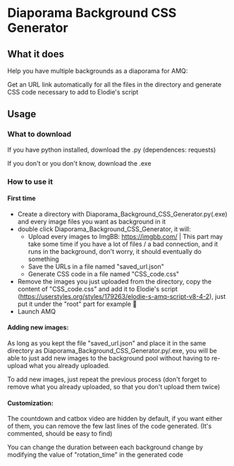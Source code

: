 # Diaporama Background CSS Generator

## What it does
Help you have multiple backgrounds as a diaporama for AMQ:

Get an URL link automatically for all the files in the directory and generate CSS code necessary to add to Elodie's script

## Usage
### What to download
If you have python installed, download the .py (dependences: requests)

If you don't or you don't know, download the .exe

### How to use it
#### First time
- Create a directory with Diaporama_Background_CSS_Generator.py(.exe) and every image files you want as background in it
- double click Diaporama_Background_CSS_Generator, it will:
	- Upload every images to ImgBB: https://imgbb.com/ | This part may take some time if you have a lot of files / a bad connection, and it runs in the background, don't worry, it should eventually do something
	- Save the URLs in a file named "saved_url.json"
	- Generate CSS code in a file named "CSS_code.css"
- Remove the images you just uploaded from the directory, copy the content of "CSS_code.css" and add it to Elodie's script (https://userstyles.org/styles/179263/elodie-s-amq-script-v8-4-2), just put it under the "root" part for example :shrug:
- Launch AMQ

#### Adding new images:
As long as you kept the file "saved_url.json" and place it in the same directory as Diaporama_Background_CSS_Generator.py/.exe, you will be able to just add new images to the background pool without having to re-upload what you already uploaded.

To add new images, just repeat the previous process (don't forget to remove what you already uploaded, so that you don't upload them twice)

#### Customization:
The countdown and catbox video are hidden by default, if you want either of them, you can remove the few last lines of the code generated. (It's commented, should be easy to find)

You can change the duration between each background change by modifying the value of "rotation_time" in the generated code
